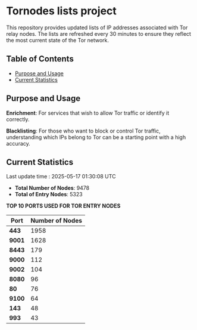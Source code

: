 # Tornodes lists project

This repository provides updated lists of IP addresses associated with Tor relay nodes. The lists are refreshed every 30 minutes to ensure they reflect the most current state of the Tor network.

## Table of Contents

- [Purpose and Usage](#purpose-and-usage)
- [Current Statistics](#current-statistics)


## Purpose and Usage

**Enrichment**: For services that wish to allow Tor traffic or identify it correctly.

**Blacklisting**: For those who want to block or control Tor traffic, understanding which IPs belong to Tor can be a starting point with a high accuracy.

## Current Statistics

Last update time : 2025-05-17 01:30:08 UTC

- **Total Number of Nodes**: 9478
- **Total of Entry Nodes**: 5323

**TOP 10 PORTS USED FOR TOR ENTRY NODES**

| **Port** | **Number of Nodes** |
|------|-----------------|
| **443**   | 1958  |
| **9001**   | 1628  |
| **8443**   | 179  |
| **9000**   | 112  |
| **9002**   | 104  |
| **8080**   | 96  |
| **80**   | 76  |
| **9100**   | 64  |
| **143**   | 48  |
| **993**   | 43  |

